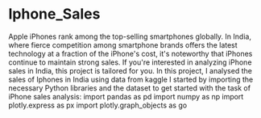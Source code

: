 # Iphone_Sales
Apple iPhones rank among the top-selling smartphones globally. In India, where fierce competition among smartphone brands offers the latest technology at a fraction of the iPhone's cost, it's noteworthy that iPhones continue to maintain strong sales. If you're interested in analyzing iPhone sales in India, this project  is tailored for you.
In this project, I analysed the sales of Iphones in India using data from kaggle
I started by importing the necessary Python libraries and the dataset to get started with the task of iPhone sales analysis:
import pandas as pd
import numpy as np
import plotly.express as px
import plotly.graph_objects as go

